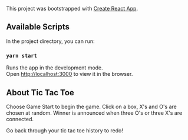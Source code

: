 This project was bootstrapped with [Create React App](https://github.com/facebook/create-react-app).

## Available Scripts

In the project directory, you can run:

### `yarn start`

Runs the app in the development mode.<br>
Open [http://localhost:3000](http://localhost:3000) to view it in the browser.

## About Tic Tac Toe

Choose Game Start to begin the game. Click on a box, X's and O's are chosen at random. Winner is announced when three O's or three X's are connected. 

Go back through your tic tac toe history to redo! 
